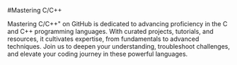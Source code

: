 #Mastering C/C++

Mastering C/C++" on GitHub is dedicated to advancing proficiency in the C and C++ programming languages. With curated projects, tutorials, and resources, it cultivates expertise, from fundamentals to advanced techniques. Join us to deepen your understanding, troubleshoot challenges, and elevate your coding journey in these powerful languages.
